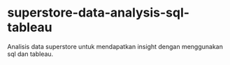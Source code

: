 # superstore-data-analysis-sql-tableau
Analisis data superstore untuk mendapatkan insight dengan menggunakan sql dan tableau.
